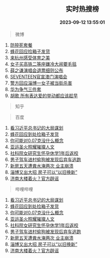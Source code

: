<div align="center"><h2>实时热搜榜</h2><h4>2023-09-12 13:55:01</h4></div>

> 微博  

1. [防猝死套餐](https://s.weibo.com/weibo?q=%E9%98%B2%E7%8C%9D%E6%AD%BB%E5%A5%97%E9%A4%90&t=31&band_rank=1&Refer=top)<br />
2. [蜂花回应捡箱子发货](https://s.weibo.com/weibo?q=%23%E8%9C%82%E8%8A%B1%E5%9B%9E%E5%BA%94%E6%8D%A1%E7%AE%B1%E5%AD%90%E5%8F%91%E8%B4%A7%23&t=31&band_rank=2&Refer=top)<br />
3. [来杭州感受体育之美](https://s.weibo.com/weibo?q=%23%E6%9D%A5%E6%9D%AD%E5%B7%9E%E6%84%9F%E5%8F%97%E4%BD%93%E8%82%B2%E4%B9%8B%E7%BE%8E%23&t=31&band_rank=3&Refer=top)<br />
4. [女子买高铁二等座嫌冷大闹要毛毯](https://s.weibo.com/weibo?q=%23%E5%A5%B3%E5%AD%90%E4%B9%B0%E9%AB%98%E9%93%81%E4%BA%8C%E7%AD%89%E5%BA%A7%E5%AB%8C%E5%86%B7%E5%A4%A7%E9%97%B9%E8%A6%81%E6%AF%9B%E6%AF%AF%23&t=31&band_rank=4&Refer=top)<br />
5. [薛之谦演唱会退票细则公布](https://s.weibo.com/weibo?q=%23%E8%96%9B%E4%B9%8B%E8%B0%A6%E6%BC%94%E5%94%B1%E4%BC%9A%E9%80%80%E7%A5%A8%E7%BB%86%E5%88%99%E5%85%AC%E5%B8%83%23&t=31&band_rank=5&Refer=top)<br />
6. [SEVENTEEN官宣澳门演唱会](https://s.weibo.com/weibo?q=%23SEVENTEEN%E5%AE%98%E5%AE%A3%E6%BE%B3%E9%97%A8%E6%BC%94%E5%94%B1%E4%BC%9A%23&t=31&band_rank=6&Refer=top)<br />
7. [警方回应淄博一女子被当街杀害](https://s.weibo.com/weibo?q=%23%E8%AD%A6%E6%96%B9%E5%9B%9E%E5%BA%94%E6%B7%84%E5%8D%9A%E4%B8%80%E5%A5%B3%E5%AD%90%E8%A2%AB%E5%BD%93%E8%A1%97%E6%9D%80%E5%AE%B3%23&t=31&band_rank=7&Refer=top)<br />
8. [华为争气三件套](https://s.weibo.com/weibo?q=%23%E5%8D%8E%E4%B8%BA%E4%BA%89%E6%B0%94%E4%B8%89%E4%BB%B6%E5%A5%97%23&t=31&band_rank=8&Refer=top)<br />
9. [胡歌 所有表达爱的举动都应该趁早](https://s.weibo.com/weibo?q=%E8%83%A1%E6%AD%8C%20%E6%89%80%E6%9C%89%E8%A1%A8%E8%BE%BE%E7%88%B1%E7%9A%84%E4%B8%BE%E5%8A%A8%E9%83%BD%E5%BA%94%E8%AF%A5%E8%B6%81%E6%97%A9&t=31&band_rank=9&Refer=top)<br />

> 知乎  


> 百度  

1. [看习近平总书记的大局谋划](https://www.baidu.com/s?wd=%E7%9C%8B%E4%B9%A0%E8%BF%91%E5%B9%B3%E6%80%BB%E4%B9%A6%E8%AE%B0%E7%9A%84%E5%A4%A7%E5%B1%80%E8%B0%8B%E5%88%92&sa=fyb_news&rsv_dl=fyb_news)<br />
2. [蜂花回应到处捡箱子发货](https://www.baidu.com/s?wd=%E8%9C%82%E8%8A%B1%E5%9B%9E%E5%BA%94%E5%88%B0%E5%A4%84%E6%8D%A1%E7%AE%B1%E5%AD%90%E5%8F%91%E8%B4%A7&sa=fyb_news&rsv_dl=fyb_news)<br />
3. [你可能对0.07克没什么概念](https://www.baidu.com/s?wd=%E4%BD%A0%E5%8F%AF%E8%83%BD%E5%AF%B90.07%E5%85%8B%E6%B2%A1%E4%BB%80%E4%B9%88%E6%A6%82%E5%BF%B5&sa=fyb_news&rsv_dl=fyb_news)<br />
4. [亚运圣火照耀璀璨人文](https://www.baidu.com/s?wd=%E4%BA%9A%E8%BF%90%E5%9C%A3%E7%81%AB%E7%85%A7%E8%80%80%E7%92%80%E7%92%A8%E4%BA%BA%E6%96%87&sa=fyb_news&rsv_dl=fyb_news)<br />
5. [社科院女研究生怀孕休学1年后返校](https://www.baidu.com/s?wd=%E7%A4%BE%E7%A7%91%E9%99%A2%E5%A5%B3%E7%A0%94%E7%A9%B6%E7%94%9F%E6%80%80%E5%AD%95%E4%BC%91%E5%AD%A61%E5%B9%B4%E5%90%8E%E8%BF%94%E6%A0%A1&sa=fyb_news&rsv_dl=fyb_news)<br />
6. [男子驾车进村偷狗被发现后弃车逃跑](https://www.baidu.com/s?wd=%E7%94%B7%E5%AD%90%E9%A9%BE%E8%BD%A6%E8%BF%9B%E6%9D%91%E5%81%B7%E7%8B%97%E8%A2%AB%E5%8F%91%E7%8E%B0%E5%90%8E%E5%BC%83%E8%BD%A6%E9%80%83%E8%B7%91&sa=fyb_news&rsv_dl=fyb_news)<br />
7. [新房五天遭粪水淹两次 业主崩溃](https://www.baidu.com/s?wd=%E6%96%B0%E6%88%BF%E4%BA%94%E5%A4%A9%E9%81%AD%E7%B2%AA%E6%B0%B4%E6%B7%B9%E4%B8%A4%E6%AC%A1+%E4%B8%9A%E4%B8%BB%E5%B4%A9%E6%BA%83&sa=fyb_news&rsv_dl=fyb_news)<br />
8. [淄博又出大招 房子可以“以旧换新”](https://www.baidu.com/s?wd=%E6%B7%84%E5%8D%9A%E5%8F%88%E5%87%BA%E5%A4%A7%E6%8B%9B+%E6%88%BF%E5%AD%90%E5%8F%AF%E4%BB%A5%E2%80%9C%E4%BB%A5%E6%97%A7%E6%8D%A2%E6%96%B0%E2%80%9D&sa=fyb_news&rsv_dl=fyb_news)<br />
9. [济南大楼着火？官方辟谣](https://www.baidu.com/s?wd=%E6%B5%8E%E5%8D%97%E5%A4%A7%E6%A5%BC%E7%9D%80%E7%81%AB%EF%BC%9F%E5%AE%98%E6%96%B9%E8%BE%9F%E8%B0%A3&sa=fyb_news&rsv_dl=fyb_news)<br />

> 哔哩哔哩  

1. [看习近平总书记的大局谋划](https://www.baidu.com/s?wd=%E7%9C%8B%E4%B9%A0%E8%BF%91%E5%B9%B3%E6%80%BB%E4%B9%A6%E8%AE%B0%E7%9A%84%E5%A4%A7%E5%B1%80%E8%B0%8B%E5%88%92&sa=fyb_news&rsv_dl=fyb_news)<br />
2. [蜂花回应到处捡箱子发货](https://www.baidu.com/s?wd=%E8%9C%82%E8%8A%B1%E5%9B%9E%E5%BA%94%E5%88%B0%E5%A4%84%E6%8D%A1%E7%AE%B1%E5%AD%90%E5%8F%91%E8%B4%A7&sa=fyb_news&rsv_dl=fyb_news)<br />
3. [你可能对0.07克没什么概念](https://www.baidu.com/s?wd=%E4%BD%A0%E5%8F%AF%E8%83%BD%E5%AF%B90.07%E5%85%8B%E6%B2%A1%E4%BB%80%E4%B9%88%E6%A6%82%E5%BF%B5&sa=fyb_news&rsv_dl=fyb_news)<br />
4. [亚运圣火照耀璀璨人文](https://www.baidu.com/s?wd=%E4%BA%9A%E8%BF%90%E5%9C%A3%E7%81%AB%E7%85%A7%E8%80%80%E7%92%80%E7%92%A8%E4%BA%BA%E6%96%87&sa=fyb_news&rsv_dl=fyb_news)<br />
5. [社科院女研究生怀孕休学1年后返校](https://www.baidu.com/s?wd=%E7%A4%BE%E7%A7%91%E9%99%A2%E5%A5%B3%E7%A0%94%E7%A9%B6%E7%94%9F%E6%80%80%E5%AD%95%E4%BC%91%E5%AD%A61%E5%B9%B4%E5%90%8E%E8%BF%94%E6%A0%A1&sa=fyb_news&rsv_dl=fyb_news)<br />
6. [男子驾车进村偷狗被发现后弃车逃跑](https://www.baidu.com/s?wd=%E7%94%B7%E5%AD%90%E9%A9%BE%E8%BD%A6%E8%BF%9B%E6%9D%91%E5%81%B7%E7%8B%97%E8%A2%AB%E5%8F%91%E7%8E%B0%E5%90%8E%E5%BC%83%E8%BD%A6%E9%80%83%E8%B7%91&sa=fyb_news&rsv_dl=fyb_news)<br />
7. [新房五天遭粪水淹两次 业主崩溃](https://www.baidu.com/s?wd=%E6%96%B0%E6%88%BF%E4%BA%94%E5%A4%A9%E9%81%AD%E7%B2%AA%E6%B0%B4%E6%B7%B9%E4%B8%A4%E6%AC%A1+%E4%B8%9A%E4%B8%BB%E5%B4%A9%E6%BA%83&sa=fyb_news&rsv_dl=fyb_news)<br />
8. [淄博又出大招 房子可以“以旧换新”](https://www.baidu.com/s?wd=%E6%B7%84%E5%8D%9A%E5%8F%88%E5%87%BA%E5%A4%A7%E6%8B%9B+%E6%88%BF%E5%AD%90%E5%8F%AF%E4%BB%A5%E2%80%9C%E4%BB%A5%E6%97%A7%E6%8D%A2%E6%96%B0%E2%80%9D&sa=fyb_news&rsv_dl=fyb_news)<br />
9. [济南大楼着火？官方辟谣](https://www.baidu.com/s?wd=%E6%B5%8E%E5%8D%97%E5%A4%A7%E6%A5%BC%E7%9D%80%E7%81%AB%EF%BC%9F%E5%AE%98%E6%96%B9%E8%BE%9F%E8%B0%A3&sa=fyb_news&rsv_dl=fyb_news)<br />
